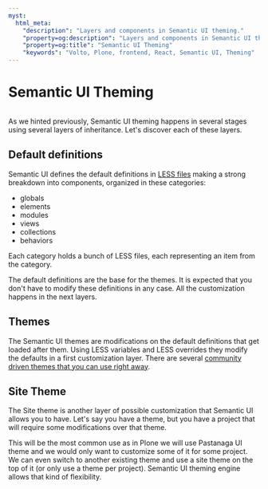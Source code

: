 ```yaml
---
myst:
  html_meta:
    "description": "Layers and components in Semantic UI theming."
    "property=og:description": "Layers and components in Semantic UI theming."
    "property=og:title": "Semantic UI Theming"
    "keywords": "Volto, Plone, frontend, React, Semantic UI, Theming"
---
```


# Semantic UI Theming

```{include} /_inc/_semanticui-deprecation.md
```

As we hinted previously, Semantic UI theming happens in several stages using several layers of inheritance.
Let's discover each of these layers.

## Default definitions

Semantic UI defines the default definitions in [LESS
files](https://github.com/Semantic-Org/Semantic-UI/tree/master/src/definitions)
making a strong breakdown into components, organized in these categories:

 * globals
 * elements
 * modules
 * views
 * collections
 * behaviors

Each category holds a bunch of LESS files, each representing an item from the category.

The default definitions are the base for the themes. It is expected that you don't have to modify these definitions in any case. All the customization happens in the next layers.

## Themes

The Semantic UI themes are modifications on the default definitions that get loaded after them. Using LESS variables and LESS overrides they modify the defaults in a first customization layer. There are several [community driven themes that you can use right away](https://github.com/Semantic-Org/Semantic-UI/tree/master/src/themes).

## Site Theme

The Site theme is another layer of possible customization that Semantic UI allows you to have. Let's say you have a theme, but you have a project that will require some modifications over that theme.

This will be the most common use as in Plone we will use Pastanaga UI theme and we would only want to customize some of it for some project. We can even switch to another existing theme and use a site theme on the top of it (or only use a theme per project). Semantic UI theming engine allows that kind of flexibility.
